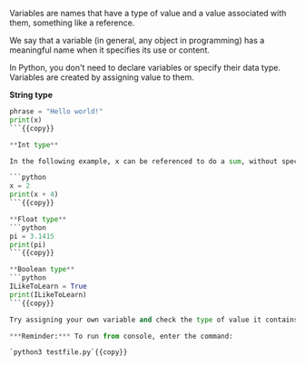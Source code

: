 Variables are names that have a type of value and a value associated with them, something like a reference.

We say that a variable (in general, any object in programming) has a meaningful name when it specifies its use or content.

In Python, you don't need to declare variables or specify their data type. Variables are created by assigning value to them.

**String type** 

```python
phrase = "Hello world!"
print(x)
```{{copy}}

**Int type** 

In the following example, x can be referenced to do a sum, without specifying its value explicitly:

```python
x = 2
print(x + 4)
```{{copy}}

**Float type** 
```python
pi = 3.1415
print(pi)
```{{copy}}

**Boolean type** 
```python
ILikeToLearn = True
print(ILikeToLearn)
```{{copy}}

Try assigning your own variable and check the type of value it contains using type()

***Reminder:*** To run from console, enter the command:

`python3 testfile.py`{{copy}}

